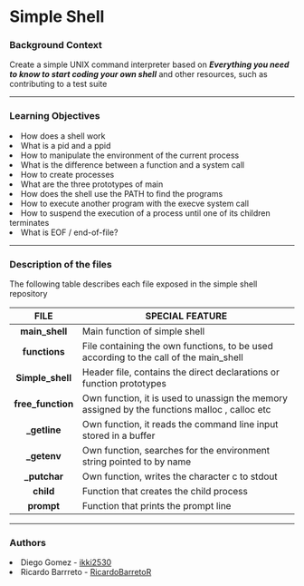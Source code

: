 <h1>Simple Shell</h1>

<h3>Background Context</h3>

<p>Create a simple UNIX command interpreter based on <em><b>Everything you need to know to start coding your own shell</b></em> and other resources, such as contributing to a test suite </p>
<hr/>
<h3>Learning Objectives</h3>

<li>How does a shell work</li>
<li>What is a pid and a ppid</li>
<li>How to manipulate the environment of the current process</li>
<li>What is the difference between a function and a system call</li>
<li>How to create processes</li>
<li>What are the three prototypes of main</li>
<li>How does the shell use the PATH to find the programs</li>
<li>How to execute another program with the execve system call</li>
<li>How to suspend the execution of a process until one of its children terminates</li>
<li>What is EOF / end-of-file?</li>
<hr/>
<h3>Description of the files</h3>

<p>The following table describes each file exposed in the simple shell repository</p>

| FILE | SPECIAL FEATURE |
| :---: | --- |
| **main_shell** | Main function of simple shell | 
|**functions** | File containing the own functions, to be used according to the call of the main_shell |
| **Simple_shell** | Header file, contains the direct declarations or function prototypes |
| **free_function** | Own function, it is used to unassign the memory assigned by the functions malloc , calloc etc |
| **_getline** | Own function, it reads the command line input stored in a buffer |
| **_getenv** | Own function, searches for the environment string pointed to by name |
| **_putchar** | Own function, writes the character c to stdout |
| **child** | Function that creates the child process |
| **prompt** | Function that prints the prompt line |
<hr/>
<h3>Authors</h3>

<li> Diego Gomez - <a href="https://github.com/ikki2530">ikki2530</a></li>
<li> Ricardo Barrreto - <a href="https://github.com/RicardoBarretoR">RicardoBarretoR</a></li>
